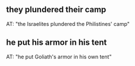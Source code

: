 ## they plundered their camp ##

AT: "the Israelites plundered the Philistines' camp"

## he put his armor in his tent ##

AT: "he put Goliath's armor in his own tent"